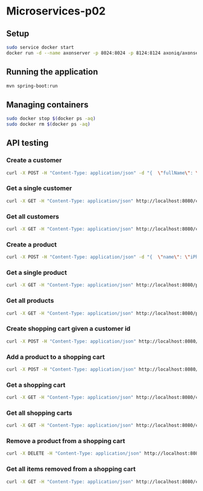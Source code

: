 # Microservices-p02

## Setup

  ```bash
  sudo service docker start
  docker run -d --name axonserver -p 8024:8024 -p 8124:8124 axoniq/axonserver:4.5.12
  ```
  
## Running the application

  ```bash
  mvn spring-boot:run
  ```

## Managing containers

  ```bash
  sudo docker stop $(docker ps -aq)
  sudo docker rm $(docker ps -aq)
  ```

## API testing

### Create a customer

  ```bash
  curl -X POST -H "Content-Type: application/json" -d "{  \"fullName\": \"John Doe\",  \"address\": \"Unknown\"}" http://localhost:8080/customers
  ```

### Get a single customer

  ```bash
  curl -X GET -H "Content-Type: application/json" http://localhost:8080/customers/0b61f8e8-064e-4962-b344-c7e97f493c51
  ```

### Get all customers

  ```bash
  curl -X GET -H "Content-Type: application/json" http://localhost:8080/customers
  ```

### Create a product

  ```bash
  curl -X POST -H "Content-Type: application/json" -d "{  \"name\": \"iPhone 12\", \"description\": \"Iphone\", \"price\": 1000}" http://localhost:8080/products
  ```

### Get a single product

  ```bash
  curl -X GET -H "Content-Type: application/json" http://localhost:8080/products/9d3bc78c-78ba-46a3-a26d-7717f2b7e697
  ```

### Get all products

  ```bash
  curl -X GET -H "Content-Type: application/json" http://localhost:8080/products
  ```

### Create shopping cart given a customer id

  ```bash
  curl -X POST -H "Content-Type: application/json" http://localhost:8080/customers/0b61f8e8-064e-4962-b344-c7e97f493c51/cart
  ```

### Add a product to a shopping cart

  ```bash
  curl -X POST -H "Content-Type: application/json" http://localhost:8080/carts/0b61f8e8-064e-4962-b344-c7e97f493c51/product/b28b1871-8832-455e-96d9-718f01cbe972?quantity=10
  ```

### Get a shopping cart

  ```bash
  curl -X GET -H "Content-Type: application/json" http://localhost:8080/carts/9248d336-1ddf-458e-99da-df7ec0bb4a16
  ```

### Get all shopping carts

  ```bash
  curl -X GET -H "Content-Type: application/json" http://localhost:8080/carts
  ```

### Remove a product from a shopping cart

  ```bash
  curl -X DELETE -H "Content-Type: application/json" http://localhost:8080/carts/9248d336-1ddf-458e-99da-df7ec0bb4a16/product/b28b1871-8832-455e-96d9-718f01cbe972?quantity=5
  ```

### Get all items removed from a shopping cart

  ```bash
  curl -X GET -H "Content-Type: application/json" http://localhost:8080/carts/9248d336-1ddf-458e-99da-df7ec0bb4a16/removed-items
  ```
